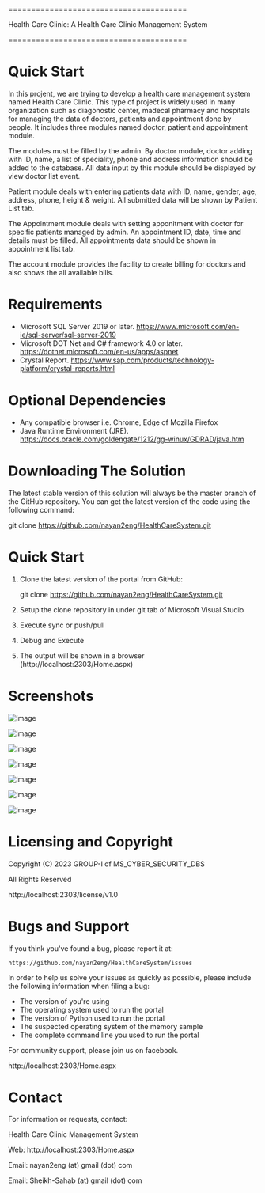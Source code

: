 =======================================

Health Care Clinic: A Health Care Clinic Management System

=======================================

Quick Start
===========

In this projent, we are trying to develop a health care management system 
named Health Care Clinic. This type of project is widely used in many 
organization such as diagonostic center, madecal pharmacy and hospitals
for managing the data of doctors, patients and appointment done by 
people. It includes three modules named doctor, patient and appointment 
module.

The modules must be filled by the admin. By doctor module, doctor
adding with ID, name, a list of speciality, phone and address information
should be added to the database. All data input by this module should be
displayed by view doctor list event.

Patient module deals with entering patients data with ID, name, gender,
age, address, phone, height & weight. All submitted data will be shown 
by Patient List tab.

The Appointment module deals with setting apponitment with doctor for
specific patients managed by admin. An appointment ID, date, time and
details must be filled. All appointments data should be shown in 
appointment list tab.

The account module provides the facility to create billing for doctors
and also shows the all available bills.


Requirements
============

- Microsoft SQL Server 2019 or later. https://www.microsoft.com/en-ie/sql-server/sql-server-2019
- Microsoft DOT Net and C# framework 4.0 or later. https://dotnet.microsoft.com/en-us/apps/aspnet
- Crystal Report. https://www.sap.com/products/technology-platform/crystal-reports.html

Optional Dependencies
=====================

- Any compatible browser i.e. Chrome, Edge of Mozilla Firefox
- Java Runtime Environment (JRE). https://docs.oracle.com/goldengate/1212/gg-winux/GDRAD/java.htm

Downloading The Solution
======================

The latest stable version of this solution will always be the master
branch of the GitHub repository. You can get the latest version of
the code using the following command:

git clone https://github.com/nayan2eng/HealthCareSystem.git

Quick Start
===========

1. Clone the latest version of the portal from GitHub:

    git clone https://github.com/nayan2eng/HealthCareSystem.git

2. Setup the clone repository in under git tab of Microsoft Visual Studio

3. Execute sync or push/pull

4. Debug and Execute 

5. The output will be shown in a browser (http://localhost:2303/Home.aspx)

Screenshots
=============
![image](./Img/scr-home.png)

![image](./Img/scr-add-doc.png)

![image](./Img/scr-add-pat.png)

![image](./Img/scr-add-appoint.png)

![image](./Img/scr-list-appoint.png)

![image](./Img/scr-create-bill.png)

![image](./Img/scr-view-bill.png)

Licensing and Copyright
=======================

Copyright (C) 2023 GROUP-I of MS_CYBER_SECURITY_DBS

All Rights Reserved

http://localhost:2303/license/v1.0

Bugs and Support
================

If you think you've found a bug, please report it at:

    https://github.com/nayan2eng/HealthCareSystem/issues

In order to help us solve your issues as quickly as possible,
please include the following information when filing a bug:

* The version of  you're using
* The operating system used to run the portal
* The version of Python used to run the portal
* The suspected operating system of the memory sample
* The complete command line you used to run the portal

For community support, please join us on facebook.

http://localhost:2303/Home.aspx

Contact
=======

For information or requests, contact:

Health Care Clinic Management System

Web: http://localhost:2303/Home.aspx

Email: nayan2eng (at) gmail (dot) com

Email: Sheikh-Sahab (at) gmail (dot) com
